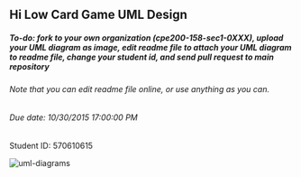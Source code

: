 ## Hi Low Card Game UML Design
##### To-do: fork to your own organization (cpe200-158-sec1-0XXX), upload your UML diagram as image, edit readme file to attach your UML diagram to readme file, change your student id, and send pull request to main repository
###### Note that you can edit readme file online, or use anything as you can.
###### Due date: 10/30/2015 17:00:00 PM

 Student ID: 570610615
 
 ![uml-diagrams](https://scontent-hkg3-1.xx.fbcdn.net/hphotos-xfa1/v/t34.0-12/12188273_1103711696346478_1681829400_n.jpg?oh=65f1204cd29360b9c6126a6c77f62b75&oe=5635DEE0)
